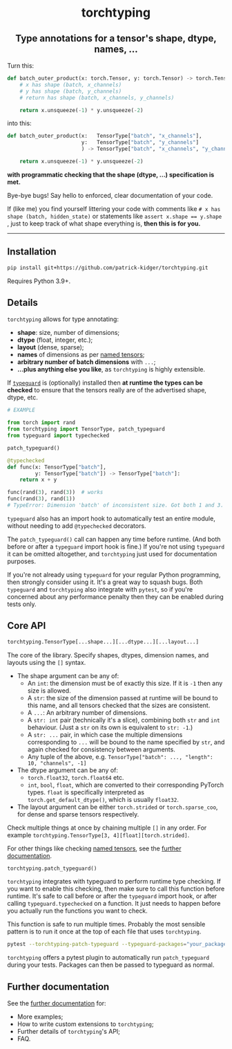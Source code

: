 <h1 align='center'>torchtyping</h1>
<h2 align='center'>Type annotations for a tensor's shape, dtype, names, ...</h2>

Turn this:
```python
def batch_outer_product(x: torch.Tensor, y: torch.Tensor) -> torch.Tensor:
    # x has shape (batch, x_channels)
    # y has shape (batch, y_channels)
    # return has shape (batch, x_channels, y_channels)

    return x.unsqueeze(-1) * y.unsqueeze(-2)
```
into this:
```python
def batch_outer_product(x:   TensorType["batch", "x_channels"],
                        y:   TensorType["batch", "y_channels"]
                        ) -> TensorType["batch", "x_channels", "y_channels"]:

    return x.unsqueeze(-1) * y.unsqueeze(-2)
```
**with programmatic checking that the shape (dtype, ...) specification is met.**

Bye-bye bugs! Say hello to enforced, clear documentation of your code.

If (like me) you find yourself littering your code with comments like `# x has shape (batch, hidden_state)` or statements like `assert x.shape == y.shape` , just to keep track of what shape everything is, **then this is for you.**

---

## Installation

```bash
pip install git+https://github.com/patrick-kidger/torchtyping.git
```

Requires Python 3.9+.

## Details

`torchtyping` allows for type annotating:

- **shape**: size, number of dimensions;
- **dtype** (float, integer, etc.);
- **layout** (dense, sparse);
- **names** of dimensions as per [named tensors](https://pytorch.org/docs/stable/named_tensor.html);
- **arbitrary number of batch dimensions** with `...`;
- **...plus anything else you like**, as `torchtyping` is highly extensible.

If [`typeguard`](https://github.com/agronholm/typeguard) is (optionally) installed then **at runtime the types can be checked** to ensure that the tensors really are of the advertised shape, dtype, etc. 

```python
# EXAMPLE

from torch import rand
from torchtyping import TensorType, patch_typeguard
from typeguard import typechecked

patch_typeguard()

@typechecked
def func(x: TensorType["batch"],
         y: TensorType["batch"]) -> TensorType["batch"]:
    return x + y

func(rand(3), rand(3))  # works
func(rand(3), rand(1))
# TypeError: Dimension 'batch' of inconsistent size. Got both 1 and 3.
```

`typeguard` also has an import hook to automatically test an entire module, without needing to add `@typechecked` decorators.

The `patch_typeguard()` call can happen any time before runtime. (And both before or after a `typeguard` import hook is fine.) If you're not using `typeguard` it can be omitted altogether, and `torchtyping` just used for documentation purposes.

If you're not already using `typeguard` for your regular Python programming, then strongly consider using it. It's a great way to squash bugs. Both `typeguard` and `torchtyping` also integrate with `pytest`, so if you're concerned about any performance penalty then they can be enabled during tests only.

## Core API

```python
torchtyping.TensorType[...shape...][...dtype...][...layout...]
```

The core of the library. Specify shapes, dtypes, dimension names, and layouts using the `[]` syntax.

- The shape argument can be any of:
  - An `int`: the dimension must be of exactly this size. If it is `-1` then any size is allowed.
  - A `str`: the size of the dimension passed at runtime will be bound to this name, and all tensors checked that the sizes are consistent.
  - A `...`: An arbitrary number of dimensions.
  - A `str: int` pair (technically it's a slice), combining both `str` and `int` behaviour. (Just a `str` on its own is equivalent to `str: -1`.)
  - A `str: ...` pair, in which case the multiple dimensions corresponding to `...` will be bound to the name specified by `str`, and again checked for consistency between arguments.
  - Any tuple of the above, e.g. `TensorType["batch": ..., "length": 10, "channels", -1]`
- The dtype argument can be any of:
  - `torch.float32`, `torch.float64` etc.
  - `int`, `bool`, `float`, which are converted to their corresponding PyTorch types. `float` is specifically interpreted as `torch.get_default_dtype()`, which is usually `float32`.
- The layout argument can be either `torch.strided` or `torch.sparse_coo`, for dense and sparse tensors respectively.

Check multiple things at once by chaining multiple `[]` in any order. For example `torchtyping.TensorType[3, 4][float][torch.strided]`.

For other things like checking [named tensors](https://pytorch.org/docs/stable/named_tensor.html), see the [further documentation](./FURTHER-DOCUMENTATION.md).

```python
torchtyping.patch_typeguard()
```

`torchtyping` integrates with typeguard to perform runtime type checking. If you want to enable this checking, then make sure to call this function before runtime. It's safe to call before or after the `typeguard` import hook, or after calling `typeguard.typechecked` on a function. It just needs to happen before you actually run the functions you want to check.

This function is safe to run multiple times. Probably the most sensible pattern is to run it once at the top of each file that uses `torchtyping`.

```bash
pytest --torchtyping-patch-typeguard --typeguard-packages="your_package_here"
```

`torchtyping` offers a pytest plugin to automatically run `patch_typeguard` during your tests. Packages can then be passed to typeguard as normal.

## Further documentation

See the [further documentation](./FURTHER-DOCUMENTATION.md) for:

- More examples;
- How to write custom extensions to `torchtyping`;
- Further details of `torchtyping`'s API;
- FAQ.